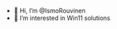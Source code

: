 - 👋 Hi, I’m @IsmoRouvinen
- 👀 I’m interested in Win11 solutions


<!---
IsmoRouvinen/IsmoRouvinen is a ✨ special ✨ repository because its `README.md` (this file) appears on your GitHub profile.
You can click the Preview link to take a look at your changes.
--->
